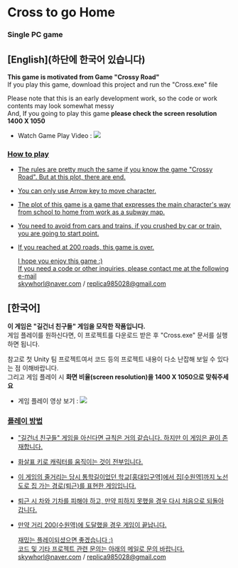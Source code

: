 # Cross to go Home
### Single PC game
 
  
## [English](하단에 한국어 있습니다)  
**This game is motivated from Game "Crossy Road"**  
If you play this game, download this project and run the "Cross.exe" file  
  
Please note that this is an early development work, so the code or work contents may look somewhat messy  
And, If you going to play this game **please check the screen resolution 1400 X 1050**  
* Watch Game Play Video : <a href="https://youtu.be/x8W4xww6IQw"><img src="https://img.shields.io/badge/YouTube-FF0000?style=flat-square&logo=youtube&logoColor=white"/>  

### How to play
* The rules are pretty much the same if you know the game "Crossy Road".
  But at this plot, there are end.

* You can only use Arrow key to move character.

* The plot of this game is a game that expresses the main character's way from school to home from work as a subway map.

* You need to avoid from cars and trains, if you crushed by car or train, you are going to start point.
    
* If you reached at 200 roads, this game is over.  
    
      
  I hope you enjoy this game :)  
  If you need a code or other inquiries, please contact me at the following e-mail  
  skywhorl@naver.com / replica985028@gmail.com
    
    
    
    
    
## [한국어]  
**이 게임은 "길건너 친구들" 게임을 모작한 작품입니다.**  
게임 플레이를 원하신다면, 이 프로젝트를 다운로드 받은 후 "Cross.exe" 문서를 실행하면 됩니다.  
  
참고로 첫 Unity 팀 프로젝트여서 코드 등의 프로젝트 내용이 다소 난잡해 보일 수 있다는 점 이해바랍니다.  
그리고 게임 플레이 시 **화면 비율(screen resolution)을 1400 X 1050으로 맞춰주세요**  
* 게임 플레이 영상 보기 : <a href="https://youtu.be/x8W4xww6IQw"><img src="https://img.shields.io/badge/YouTube-FF0000?style=flat-square&logo=youtube&logoColor=white"/>  

### 플레이 방법
* "길건너 친구들" 게임을 아신다면 규칙은 거의 같습니다. 하지만 이 게임은 끝이 존재합니다.

* 화살표 키로 캐릭터를 움직이는 것이 전부입니다.

* 이 게임의 줄거리는 당시 통학길이었던 학교[홍대입구역]에서 집[수원역]까지 노선도로 집 가는 경로(퇴근)를 표현한 게임입니다.
  
* 퇴근 시 차와 기차를 피해야 하고, 만약 피하지 못했을 경우 다시 처음으로 되돌아 갑니다.
    
* 만약 거리 200(수원역)에 도달했을 경우 게임이 끝납니다.
    
      
      
  재밌는 플레이되셨으면 좋겠습니다 :)  
  코드 및 기타 프로젝트 관련 문의는 아래의 메일로 문의 바랍니다.  
  skywhorl@naver.com / replica985028@gmail.com

